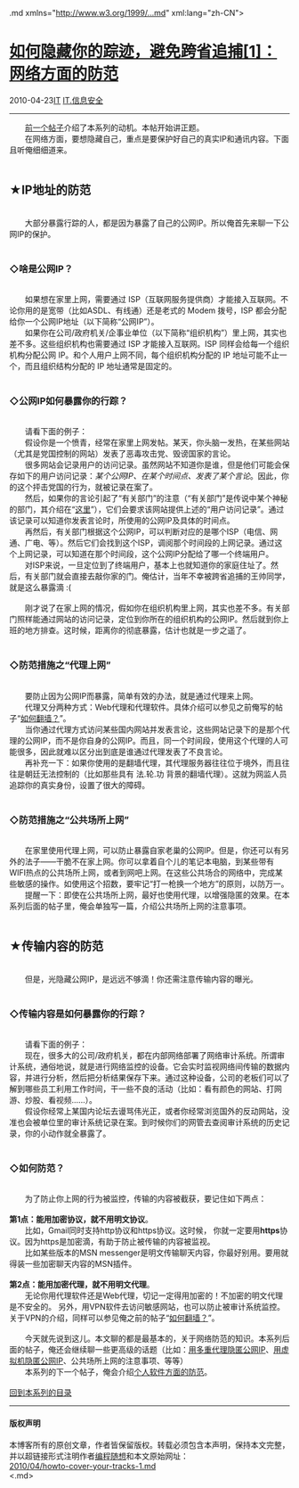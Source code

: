 <!DOCTYPE.md>
.md xmlns="http://www.w3.org/1999/...md" xml:lang="zh-CN">
<head>
<meta http-equiv="Content-Type" content="text.md; charset=utf-8" />
<meta name="generator" content="Python script by program.think@gmail.com" />
<meta name="provider" content="program-think.blogspot.com" />
<link type="text/css" rel="stylesheet" href="../../css/program-think.css" />
<title>如何隐藏你的踪迹，避免跨省追捕[1]：网络方面的防范 - 编程随想的博客</title>
</head>
<body>
<div id="main" style="width:100%;">
<h1><a href="../../index.md" title="回到首页">如何隐藏你的踪迹，避免跨省追捕[1]：网络方面的防范</a></h1>
<div class="post-info"><span class="date-header">2010-04-23</span><a href="../../tags/IT.md" class="tag">IT</a> <a href="../../tags/IT.E4BFA1E681AFE5AE89E585A8.md" class="tag">IT.信息安全</a> </div>
<hr>
<div class="post">
&#12288;&#12288;<a href="../../2010/04/howto-cover-your-tracks-0.md">前一个帖子</a>介绍了本系列的动机。本帖开始讲正题。<br />&#12288;&#12288;在网络方面，要想隐藏自己，重点是要保护好自己的真实IP和通讯内容。下面且听俺细细道来。<!--program-think--><br /><br /><h2>★IP地址的防范</h2><br />&#12288;&#12288;大部分暴露行踪的人，都是因为暴露了自己的公网IP。所以俺首先来聊一下公网IP的保护。<br /><br /><h3>◇啥是公网IP？</h3><br />&#12288;&#12288;如果想在家里上网，需要通过 ISP（互联网服务提供商）才能接入互联网。不论你用的是宽带（比如ASDL、有线通）还是老式的 Modem 拨号，ISP 都会分配给你一个公网IP地址（以下简称“公网IP”）。<br />&#12288;&#12288;如果你在公司/政府机关/企事业单位（以下简称“组织机构”）里上网，其实也差不多。这些组织机构也需要通过 ISP 才能接入互联网。ISP 同样会给每一个组织机构分配公网 IP。和个人用户上网不同，每个组织机构分配的 IP 地址可能不止一个，而且组织结构分配的 IP 地址通常是固定的。<br /><br /><h3>◇公网IP如何暴露你的行踪？</h3><br />&#12288;&#12288;请看下面的例子：<br />&#12288;&#12288;假设你是一个愤青，经常在家里上网发帖。某天，你头脑一发热，在某些网站（尤其是党国控制的网站）发表了恶毒攻击党、毁谤国家的言论。<br />&#12288;&#12288;很多网站会记录用户的访问记录。虽然网站不知道你是谁，但是他们可能会保存如下的用户访问记录：<i>某个公网IP、在某个时间点、发表了某个言论</i>。因此，你的这个抨击党国的行为，就被记录在案了。<br />&#12288;&#12288;然后，如果你的言论引起了“有关部门”的注意（“有关部门”是传说中某个神秘的部门，其介绍在“<a href="http://zh.uncyclopedia.wikia.com/wiki/%E6%9C%89%E5%85%B3%E9%83%A8%E9%97%A8" target="_blank" rel="nofollow">这里</a>”），它们会要求该网站提供上述的“用户访问记录”。通过该记录可以知道你发表言论时，所使用的公网IP及具体的时间点。<br />&#12288;&#12288;再然后，有关部门根据这个公网IP，可以判断对应的是哪个ISP（电信、网通、广电、等）。然后它们会找到这个ISP，调阅那个时间段的上网记录。通过这个上网记录，可以知道在那个时间段，这个公网IP分配给了哪一个终端用户。<br />&#12288;&#12288;对ISP来说，一旦定位到了终端用户，基本上也就知道你的家庭住址了。然后，有关部门就会直接去敲你家的门。俺估计，当年不幸被跨省追捕的王帅同学，就是这么暴露滴 :(<br /><br />&#12288;&#12288;刚才说了在家上网的情况，假如你在组织机构里上网，其实也差不多。有关部门照样能通过网站的访问记录，定位到你所在的组织机构的公网IP。然后就到你上班的地方排查。这时候，距离你的彻底暴露，估计也就是一步之遥了。<br /><br /><h3>◇防范措施之“代理上网”</h3><br />&#12288;&#12288;要防止因为公网IP而暴露，简单有效的办法，就是通过代理来上网。<br />&#12288;&#12288;代理又分两种方式：Web代理和代理软件。具体介绍可以参见之前俺写的帖子“<a href="../../2009/05/how-to-break-through-gfw.md#proxy" target="_blank">如何翻墙？</a>”。<br />&#12288;&#12288;当你通过代理方式访问某些国内网站并发表言论，这些网站记录下的是那个代理的公网IP，而不是你自身的公网IP。而且，同一个时间段，使用这个代理的人可能很多，因此就难以区分出到底是谁通过代理发表了不良言论。<br />&#12288;&#12288;再补充一下：如果你使用的是翻墙代理，其代理服务器往往位于境外，而且往往是朝廷无法控制的（比如那些具有 法.轮.功 背景的翻墙代理）。这就为网监人员追踪你的真实身份，设置了很大的障碍。<br /><br /><h3>◇防范措施之“公共场所上网”</h3><br />&#12288;&#12288;在家里使用代理上网，可以防止暴露自家老巢的公网IP。但是，你还可以有另外的法子——干脆不在家上网。你可以拿着自个儿的笔记本电脑，到某些带有WIFI热点的公共场所上网，或者到网吧上网。在这些公共场合的网络中，完成某些敏感的操作。如使用这个招数，要牢记“打一枪换一个地方”的原则，以防万一。<br />&#12288;&#12288;提醒一下：即使在公共场所上网，最好也使用代理，以增强隐匿的效果。在本系列后面的帖子里，俺会单独写一篇，介绍公共场所上网的注意事项。<br /><br /><h2>★传输内容的防范</h2><br />&#12288;&#12288;但是，光隐藏公网IP，是远远不够滴！你还需注意传输内容的曝光。<br /><br /><h3>◇传输内容是如何暴露你的行踪？</h3><br />&#12288;&#12288;请看下面的例子：<br />&#12288;&#12288;现在，很多大的公司/政府机关，都在内部网络部署了网络审计系统。所谓审计系统，通俗地说，就是进行网络监控的设备。它会实时监视网络间传输的数据内容，并进行分析，然后把分析结果保存下来。通过这种设备，公司的老板们可以了解到哪些员工利用工作时间，干一些不良的活动（比如：看有颜色的网站、打网游、炒股、看视频......）。<br />&#12288;&#12288;假设你经常上某国内论坛去谩骂伟光正，或者你经常浏览国外的反动网站，没准也会被单位里的审计系统记录在案。到时候你们的网管去查阅审计系统的历史记录，你的小动作就全暴露了。<br /><br /><h3>◇如何防范？</h3><br />&#12288;&#12288;为了防止你上网的行为被监控，传输的内容被截获，要记住如下两点：<br /><br /><b>第1点：能用加密协议，就不用明文协议</b>。<br />&#12288;&#12288;比如，Gmail同时支持http协议和https协议。这时候， 你就一定要用<b>https</b>协议。因为https是加密滴，有助于防止被传输的内容被监视。<br />&#12288;&#12288;比如某些版本的MSN messenger是明文传输聊天内容，你最好别用。要用就得装一些加密聊天内容的MSN插件。<br /><br /><b>第2点：能用加密代理，就不用明文代理</b>。<br />&#12288;&#12288;无论你用代理软件还是Web代理，切记一定得用加密的！不加密的明文代理是不安全的。 另外，用VPN软件去访问敏感网站，也可以防止被审计系统监控。关于VPN的介绍，同样可以参见俺之前的帖子“<a href="../../2009/05/how-to-break-through-gfw.md#vpn" target="_blank">如何翻墙？</a>”。<br /><br />&#12288;&#12288;今天就先说到这儿。本文聊的都是最基本的，关于网络防范的知识。本系列后面的帖子，俺还会继续聊一些更高级的话题（比如：<a href="../../2012/03/howto-cover-your-tracks-5.md">用多重代理隐匿公网IP</a>、<a href="../../2013/01/howto-cover-your-tracks-6.md">用虚拟机隐匿公网IP</a>、公共场所上网的注意事项、等等）<br />&#12288;&#12288;本系列的下一个帖子，俺会介绍<a href="../../2010/04/howto-cover-your-tracks-2.md">个人软件方面的防范</a>。<br /><br /><a href="../../2010/04/howto-cover-your-tracks-0.md#index">回到本系列的目录</a><div class="blogger-post-footer">
</div>
<hr>
<div class="copyright">
<h4>版权声明</h4>
本博客所有的原创文章，作者皆保留版权。转载必须包含本声明，保持本文完整，并以超链接形式注明作者<a href="mailto:program.think@gmail.com">编程随想</a>和本文原始网址：<br>
<a href="2010/04/howto-cover-your-tracks-1.md">2010/04/howto-cover-your-tracks-1.md</a>
</div>
</div>
</body>
<.md>
